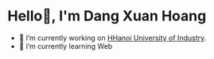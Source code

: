 # Hello👋, I'm Dang Xuan Hoang

- 🔭 I’m currently working on [HHanoi University of Industry](https://www.haui.edu.vn/vn).
- 🌱 I’m currently learning Web
